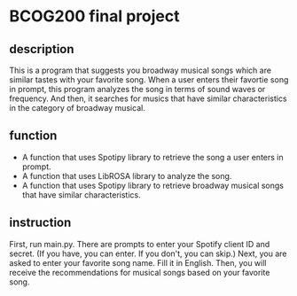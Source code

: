 # BCOG200 final project 
## description
This is a program that suggests you broadway musical songs which are similar tastes with your favorite song.
When a user enters their favortie song in prompt, this program analyzes the song in terms of sound waves or frequency.
And then, it searches for musics that have similar characteristics in the category of broadway musical.
## function
* A function that uses Spotipy library to retrieve the song a user enters in prompt.
* A function that uses LibROSA library to analyze the song.
* A function that uses Spotipy library to retrieve broadway musical songs that have similar characteristics.

## instruction
First, run main.py. There are prompts to enter your Spotify client ID and secret. (If you have, you can enter. If you don't, you can skip.)
Next, you are asked to enter your favorite song name. Fill it in English.
Then, you will receive the recommendations for musical songs based on your favorite song.
